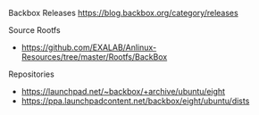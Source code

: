 Backbox Releases
https://blog.backbox.org/category/releases

Source Rootfs
- https://github.com/EXALAB/Anlinux-Resources/tree/master/Rootfs/BackBox

Repositories
- https://launchpad.net/~backbox/+archive/ubuntu/eight
- https://ppa.launchpadcontent.net/backbox/eight/ubuntu/dists
